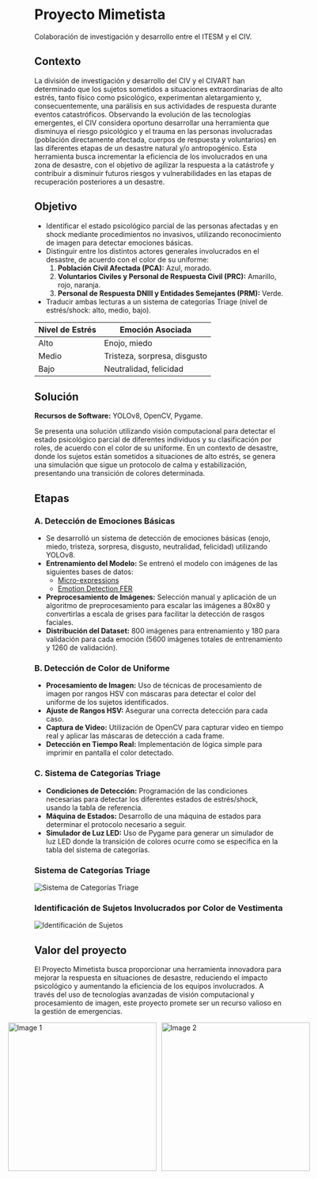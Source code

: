 # Proyecto Mimetista
Colaboración de investigación y desarrollo entre el ITESM y el CIV.

## Contexto
La división de investigación y desarrollo del CIV y el CIVART han determinado que los sujetos sometidos a situaciones extraordinarias de alto estrés, tanto físico como psicológico, experimentan aletargamiento y, consecuentemente, una parálisis en sus actividades de respuesta durante eventos catastróficos. Observando la evolución de las tecnologías emergentes, el CIV considera oportuno desarrollar una herramienta que disminuya el riesgo psicológico y el trauma en las personas involucradas (población directamente afectada, cuerpos de respuesta y voluntarios) en las diferentes etapas de un desastre natural y/o antropogénico. Esta herramienta busca incrementar la eficiencia de los involucrados en una zona de desastre, con el objetivo de agilizar la respuesta a la catástrofe y contribuir a disminuir futuros riesgos y vulnerabilidades en las etapas de recuperación posteriores a un desastre.

## Objetivo
* Identificar el estado psicológico parcial de las personas afectadas y en shock mediante procedimientos no invasivos, utilizando reconocimiento de imagen para detectar emociones básicas.
* Distinguir entre los distintos actores generales involucrados en el desastre, de acuerdo con el color de su uniforme:
  1. **Población Civil Afectada (PCA):** Azul, morado.
  2. **Voluntarios Civiles y Personal de Respuesta Civil (PRC):** Amarillo, rojo, naranja.
  3. **Personal de Respuesta DNIII y Entidades Semejantes (PRM):** Verde.
* Traducir ambas lecturas a un sistema de categorías Triage (nivel de estrés/shock: alto, medio, bajo).

| Nivel de Estrés | Emoción Asociada                           |
|-----------------|--------------------------------------------|
| Alto            | Enojo, miedo                               |
| Medio           | Tristeza, sorpresa, disgusto               |
| Bajo            | Neutralidad, felicidad                     |

## Solución
**Recursos de Software:** YOLOv8, OpenCV, Pygame.

Se presenta una solución utilizando visión computacional para detectar el estado psicológico parcial de diferentes individuos y su clasificación por roles, de acuerdo con el color de su uniforme. En un contexto de desastre, donde los sujetos están sometidos a situaciones de alto estrés, se genera una simulación que sigue un protocolo de calma y estabilización, presentando una transición de colores determinada.

## Etapas

### A. Detección de Emociones Básicas
* Se desarrolló un sistema de detección de emociones básicas (enojo, miedo, tristeza, sorpresa, disgusto, neutralidad, felicidad) utilizando YOLOv8.
* **Entrenamiento del Modelo:** Se entrenó el modelo con imágenes de las siguientes bases de datos:
  - [Micro-expressions](https://www.kaggle.com/datasets/kmirfan/micro-expressions/data)
  - [Emotion Detection FER](https://www.kaggle.com/datasets/ananthu017/emotion-detection-fer)
* **Preprocesamiento de Imágenes:** Selección manual y aplicación de un algoritmo de preprocesamiento para escalar las imágenes a 80x80 y convertirlas a escala de grises para facilitar la detección de rasgos faciales.
* **Distribución del Dataset:** 800 imágenes para entrenamiento y 180 para validación para cada emoción (5600 imágenes totales de entrenamiento y 1260 de validación).

### B. Detección de Color de Uniforme
* **Procesamiento de Imagen:** Uso de técnicas de procesamiento de imagen por rangos HSV con máscaras para detectar el color del uniforme de los sujetos identificados.
* **Ajuste de Rangos HSV:** Asegurar una correcta detección para cada caso.
* **Captura de Video:** Utilización de OpenCV para capturar video en tiempo real y aplicar las máscaras de detección a cada frame.
* **Detección en Tiempo Real:** Implementación de lógica simple para imprimir en pantalla el color detectado.

### C. Sistema de Categorías Triage
* **Condiciones de Detección:** Programación de las condiciones necesarias para detectar los diferentes estados de estrés/shock, usando la tabla de referencia.
* **Máquina de Estados:** Desarrollo de una máquina de estados para determinar el protocolo necesario a seguir.
* **Simulador de Luz LED:** Uso de Pygame para generar un simulador de luz LED donde la transición de colores ocurre como se especifica en la tabla del sistema de categorías.

### Sistema de Categorías Triage
![Sistema de Categorías Triage](https://github.com/victoriadeleon/Proyecto-mimetista/assets/70030691/362f0184-e33e-4962-9674-821d280b4388)

### Identificación de Sujetos Involucrados por Color de Vestimenta
![Identificación de Sujetos](https://github.com/victoriadeleon/Proyecto-mimetista/assets/70030691/0f4f3011-de41-4f7f-ac38-ea06f13b5164)

## Valor del proyecto
El Proyecto Mimetista busca proporcionar una herramienta innovadora para mejorar la respuesta en situaciones de desastre, reduciendo el impacto psicológico y aumentando la eficiencia de los equipos involucrados. A través del uso de tecnologías avanzadas de visión computacional y procesamiento de imagen, este proyecto promete ser un recurso valioso en la gestión de emergencias.

<div style="display: flex; justify-content: center; align-items: center; gap: 10px;">
  <img src="https://github.com/user-attachments/assets/66e140f1-715e-4650-8429-1a89c3c878a4" alt="Image 1" width="300"/>
  <img src="https://github.com/user-attachments/assets/a3d3ffc9-9a06-4d71-9283-a32649f57a90" alt="Image 2" width="300"/>
</div>

